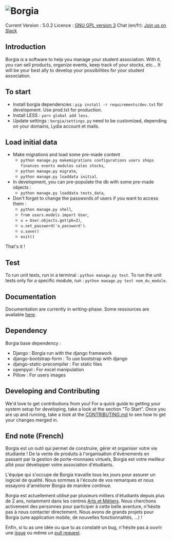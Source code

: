 ![Borgia](.borgia/static/static_dirs/img/borgia-logo-light.png "Borgia")
==================================================================

Current Version : 5.0.2
Licence : [GNU GPL version 3](./license.txt)
Chat (en/fr): [Join us on Slack](https://borgia-app.slack.com)

Introduction
------------

Borgia is a software to help you manage your student association. With it, you
can sell products, organize events, keep track of your stocks, etc...
It will be your best ally to develop your possibilities for your student association.

To start
--------

* Install borgia dependencies : `pip install -r requirements/dev.txt` for development. Use prod.txt for production.
* Install LESS : `yarn global add less`.
* Update settings : `borgia/settings.py` need to be customized, depending on
your domains, Lydia account et mails.

Load initial data
-----------------

* Make migrations and load some pre-made content
  + `python manage.py makemigrations configurations users shops finances events modules sales stocks`,
  + `python manage.py migrate`,
  + `python manage.py loaddata initial`.
* In development, you can pre-populate the db with some pre-made objects :
  + `python manage.py loaddata tests_data`,
* Don't forget to change the passwords of users if you want to access them :
  + `python manage.py shell`,
  + `from users.models import User`,
  + `u = User.objects.get(pk=2)`,
  + `u.set_password('a_password')`.
  + `u.save()`
  + `exit()`

That's it !

Test
----

To run unit tests, run in a terminal : `python manage.py test`.
To run the unit tests only for a specific module, run : `python manage.py test nom_du_module`.

Documentation
-------------

Documentation are currently in writing-phase. Some ressources are available
[here](https://github.com/borgia-app/Borgia-docs).

Dependency
----------
Borgia base dependency :

* Django : Borgia run with the django framework
* django-bootstrap-form : To use bootstrap with django
* django-static-precompiler : For static files
* openpyxl : For excel manipulation
* Pillow : For users images

Developing and Contributing
---------------------------

We'd love to get contributions from you! For a quick guide to getting your
system setup for developing, take a look at the section "To Start".
Once you are up and running, take a look at the
[CONTRIBUTING.md](https://github.com/borgia-app/Borgia/CONTRIBUTING.md) to see
how to get your changes merged in.

End note (French)
--------------------

Borgia est un outil qui permet de construire, gérer et organiser votre vie
étudiante ! De la vente de produits à l'organisation d'évènements en passant
par la gestion de porte-monnaies virtuels, Borgia est votre meilleur allié pour
développer votre association d'étudiants.

L'équipe qui s'occupe de Borgia travaille tous les jours pour assurer un
logiciel de qualité. Nous sommes à l'écoute de vos remarques et nous essayons
d'améliorer Borgia de manière continue.

Borgia est actuellement utilisé par plusieurs milliers d'étudiants depuis plus
de 2 ans, notamment dans les centres [Arts et Métiers](https://artsetmetiers.fr/).
Nous cherchons activement des personnes pour participer à cette belle aventure,
n'hésite pas à nous contacter directement. Nous avons de grands projets pour Borgia
(une application mobile, de nouvelles fonctionnalités, ...) !

Enfin, si tu as une idée ou que tu as constaté un bug, n'hésite pas à ouvrir
une [issue](https://github.com/borgia-app/Borgia/issues) ou même un
[pull request](https://github.com/borgia-app/Borgia/pulls).
